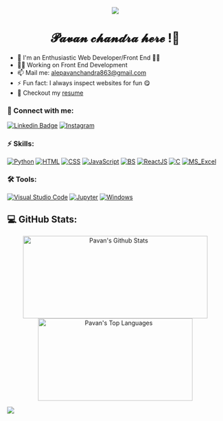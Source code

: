<p align="right">
  <a href="https://wakatime.com/PAVAN-CHANDRA-ALE"><img alt="" src="https://wakatime.com/badge/user/8e02bfd3-85d8-4d9d-88df-fa983f91ff30.svg"></a>
  <a href="#"><img alt="" src="https://gpvc.arturio.dev/PAVAN-CHANDRA-ALE"></a>
</p>

<p align="center"><img src="https://user-images.githubusercontent.com/112575126/235303194-ac77b7e4-8af8-4b1a-8cfc-33cde72fd45e.gif"></p><h1 align="center">𝓟𝓪𝓿𝓪𝓷 𝓬𝓱𝓪𝓷𝓭𝓻𝓪 𝓱𝓮𝓻𝓮 !👋
</h1>

- 🔭 I'm an Enthusiastic Web Developer/Front End 🧑‍💻
- 👷‍♂ Working on Front End Development
- 📫 Mail me: [alepavanchandra863@gmail.com](mailto:alepavanchandra863@gmail.com)
- ⚡ Fun fact: I always inspect websites for fun 😋
- 📃 Checkout my [resume](https://pavan-chandra-ale.github.io/IIT-RESUME/)


### 🔗 Connect with me:

[![Linkedin Badge](https://img.shields.io/badge/-Pavan%20Chandra-blue?logo=Linkedin&logoColor=white&link=https://www.linkedin.com/in/pavanchandra-ale/)](https://www.linkedin.com/in/pavanchandra-ale/)
[![Instagram](https://img.shields.io/badge/@alepavan2003-%23FC5635.svg?logo=Instagram&logoColor=white)](https://www.instagram.com/alepavan2003/)

### ⚡ Skills:
[![Python](https://img.shields.io/badge/-Python-yellow?logo=Python)](#)
[![HTML](https://img.shields.io/badge/-HTML-5e5e5e?badge&logo=HTML5)](#)
[![CSS](https://img.shields.io/badge/-CSS-5e5e5e?badge&logo=CSS3)](#)
[![JavaScript](https://img.shields.io/badge/-JavaScript-5e5e5e?logo=Javascript)](#)
[![BS](https://img.shields.io/badge/-BootStrap-white?logo=Bootstrap)](#)
[![ReactJS](https://img.shields.io/badge/-ReactJS-grey?logo=React)](#)
[![C](https://img.shields.io/badge/-C%20Lang-grey?logo=C)](#)
[![MS_Excel](https://img.shields.io/badge/-Excel-09B755?logo=Microsoft+Excel)](#)


### 🛠 Tools:
<p>
  <a href="#"><img alt="Visual Studio Code" src="https://img.shields.io/badge/Visual%20Studio%20Code-0078d7.svg?logo=visual-studio-code&logoColor=white"></a>
  <a href="#"><img alt="Jupyter" src="https://img.shields.io/badge/Jupyter-F37626.svg?logo=Jupyter&logoColor=white"></a>
  <a href="#"><img alt="Windows" src="https://img.shields.io/badge/Windows-0078D6?logo=windows&logoColor=white"></a>
</p>

## 💻 GitHub Stats:
<p align="center">
  <a href="#"><img alt="Pavan's Github Stats" src="https://github-readme-stats-sigma-five.vercel.app/api?username=PAVAN-CHANDRA-ALE&show_icons=true&theme=highcontrast" height="192px" width="430px"></a>
  <a href="#"><img alt="Pavan's Top Languages" src="https://github-readme-stats-sigma-five.vercel.app/api/top-langs/?username=PAVAN-CHANDRA-ALE&langs_count=8&count_private=true&layout=compact&theme=dark&hide_border=true&hide=Jupyter%20notebook,less&bg_color=151515&title_color=f2f2f2&icon_color=79fe96" height="192px" width="360px"></a><br>
</p>

<img align= "left" src="https://user-images.githubusercontent.com/112575126/232461898-cb1c2cf5-a8dc-46c6-b7ac-4c0adf145f6e.gif" />

